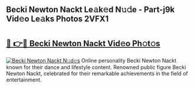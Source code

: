 ## Becki Newton Nackt Le𝚊k𝚎d N𝚞𝚍e - Part-j9k Vid𝚎o Le𝚊ks Photos 2VFX1

# <h2><a href="http://fb5n4te.evod.top/?m=Becki+Newton+Nackt">🔗 👉🔴 Becki Newton Nackt Vid𝚎o Ph𝚘t𝚘s</a></h2>

[![Becki Newton Nackt N𝚞d𝚎s](https://i.imgur.com/8V9OHl7.gif)](http://fb5n4te.evod.top/?m=Becki+Newton+Nackt)
Online personality Becki Newton Nackt known for their dance and lifestyle content. Renowned public figure Becki Newton Nackt, celebrated for their remarkable achievements in the field of entertainment. 
